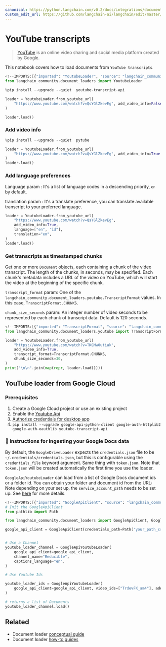 ```yaml
---
canonical: https://python.langchain.com/v0.2/docs/integrations/document_loaders/youtube_transcript/
custom_edit_url: https://github.com/langchain-ai/langchain/edit/master/docs/docs/integrations/document_loaders/youtube_transcript.ipynb
---
```


# YouTube transcripts

> [YouTube](https://www.youtube.com/) is an online video sharing and social media platform created by Google.

This notebook covers how to load documents from `YouTube transcripts`.

```python
<!--IMPORTS:[{"imported": "YoutubeLoader", "source": "langchain_community.document_loaders", "docs": "https://api.python.langchain.com/en/latest/document_loaders/langchain_community.document_loaders.youtube.YoutubeLoader.html", "title": "YouTube transcripts"}]-->
from langchain_community.document_loaders import YoutubeLoader
```

```python
%pip install --upgrade --quiet  youtube-transcript-api
```

```python
loader = YoutubeLoader.from_youtube_url(
    "https://www.youtube.com/watch?v=QsYGlZkevEg", add_video_info=False
)
```

```python
loader.load()
```

### Add video info

```python
%pip install --upgrade --quiet  pytube
```

```python
loader = YoutubeLoader.from_youtube_url(
    "https://www.youtube.com/watch?v=QsYGlZkevEg", add_video_info=True
)
loader.load()
```

### Add language preferences

Language param : It's a list of language codes in a descending priority, `en` by default.

translation param : It's a translate preference, you can translate available transcript to your preferred language.

```python
loader = YoutubeLoader.from_youtube_url(
    "https://www.youtube.com/watch?v=QsYGlZkevEg",
    add_video_info=True,
    language=["en", "id"],
    translation="en",
)
loader.load()
```

### Get transcripts as timestamped chunks

Get one or more `Document` objects, each containing a chunk of the video transcript.  The length of the chunks, in seconds, may be specified.  Each chunk's metadata includes a URL of the video on YouTube, which will start the video at the beginning of the specific chunk.

`transcript_format` param:  One of the `langchain_community.document_loaders.youtube.TranscriptFormat` values.  In this case, `TranscriptFormat.CHUNKS`.

`chunk_size_seconds` param:  An integer number of video seconds to be represented by each chunk of transcript data.  Default is 120 seconds.

```python
<!--IMPORTS:[{"imported": "TranscriptFormat", "source": "langchain_community.document_loaders.youtube", "docs": "https://api.python.langchain.com/en/latest/document_loaders/langchain_community.document_loaders.youtube.TranscriptFormat.html", "title": "YouTube transcripts"}]-->
from langchain_community.document_loaders.youtube import TranscriptFormat

loader = YoutubeLoader.from_youtube_url(
    "https://www.youtube.com/watch?v=TKCMw0utiak",
    add_video_info=True,
    transcript_format=TranscriptFormat.CHUNKS,
    chunk_size_seconds=30,
)
print("\n\n".join(map(repr, loader.load())))
```

## YouTube loader from Google Cloud

### Prerequisites

1. Create a Google Cloud project or use an existing project
2. Enable the [Youtube Api](https://console.cloud.google.com/apis/enableflow?apiid=youtube.googleapis.com&project=sixth-grammar-344520)
3. [Authorize credentials for desktop app](https://developers.google.com/drive/api/quickstart/python#authorize_credentials_for_a_desktop_application)
4. `pip install --upgrade google-api-python-client google-auth-httplib2 google-auth-oauthlib youtube-transcript-api`

### 🧑 Instructions for ingesting your Google Docs data
By default, the `GoogleDriveLoader` expects the `credentials.json` file to be `~/.credentials/credentials.json`, but this is configurable using the `credentials_file` keyword argument. Same thing with `token.json`. Note that `token.json` will be created automatically the first time you use the loader.

`GoogleApiYoutubeLoader` can load from a list of Google Docs document ids or a folder id. You can obtain your folder and document id from the URL:
Note depending on your set up, the `service_account_path` needs to be set up. See [here](https://developers.google.com/drive/api/v3/quickstart/python) for more details.

```python
<!--IMPORTS:[{"imported": "GoogleApiClient", "source": "langchain_community.document_loaders", "docs": "https://api.python.langchain.com/en/latest/document_loaders/langchain_community.document_loaders.youtube.GoogleApiClient.html", "title": "YouTube transcripts"}, {"imported": "GoogleApiYoutubeLoader", "source": "langchain_community.document_loaders", "docs": "https://api.python.langchain.com/en/latest/document_loaders/langchain_community.document_loaders.youtube.GoogleApiYoutubeLoader.html", "title": "YouTube transcripts"}]-->
# Init the GoogleApiClient
from pathlib import Path

from langchain_community.document_loaders import GoogleApiClient, GoogleApiYoutubeLoader

google_api_client = GoogleApiClient(credentials_path=Path("your_path_creds.json"))


# Use a Channel
youtube_loader_channel = GoogleApiYoutubeLoader(
    google_api_client=google_api_client,
    channel_name="Reducible",
    captions_language="en",
)

# Use Youtube Ids

youtube_loader_ids = GoogleApiYoutubeLoader(
    google_api_client=google_api_client, video_ids=["TrdevFK_am4"], add_video_info=True
)

# returns a list of Documents
youtube_loader_channel.load()
```

## Related

- Document loader [conceptual guide](/docs/concepts/#document-loaders)
- Document loader [how-to guides](/docs/how_to/#document-loaders)